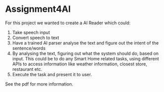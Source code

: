 # Assignment4AI

For this project we wanted to create a AI Reader which could:
1. Take speech input
2. Convert speech to text
3. Have a trained AI parser analyse the text and figure out the intent of the sentence/words
4. By analysing the text, figuring out what the system should do, based on input.
  This could be to do any Smart Home related tasks, using different APIs to access information like 
  weather information, closest store, restaurant etc.
5. Execute the task and present it to user. 

See the pdf for more information.
